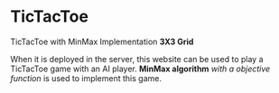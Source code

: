 # TicTacToe

TicTacToe with MinMax Implementation <b>3X3 Grid</b>

When it is deployed in the server, this website can be used to play a TicTacToe game with an AI player. 
<b>MinMax algorithm</b><i> with a objective function</i> is used to implement this game.
